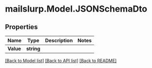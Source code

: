 # mailslurp.Model.JSONSchemaDto
## Properties

Name | Type | Description | Notes
------------ | ------------- | ------------- | -------------
**Value** | **string** |  | 

[[Back to Model list]](../README#documentation-for-models) [[Back to API list]](../README#documentation-for-api-endpoints) [[Back to README]](../README)

